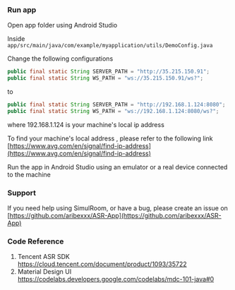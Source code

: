 ### Run app

Open app folder using Android Studio

Inside `app/src/main/java/com/example/myapplication/utils/DemoConfig.java`

Change the following configurations

```java
public final static String SERVER_PATH = "http://35.215.150.91";
public final static String WS_PATH = "ws://35.215.150.91/ws?"; 
```

to

```java
public final static String SERVER_PATH = "http://192.168.1.124:8080";
public final static String WS_PATH = "ws://192.168.1.124:8080/ws?";
```

where 192.168.1.124  is your machine's local ip address

To find your machine's local address , please refer to the following link
[https://www.avg.com/en/signal/find-ip-address](https://www.avg.com/en/signal/find-ip-address)

Run the app in Android Studio using an emulator or a real device connected to the machine

### Support

If you need help using SimulRoom, or have a bug, please create an issue on [https://github.com/aribexxx/ASR-App](https://github.com/aribexxx/ASR-App)

### Code Reference
1. Tencent ASR SDK https://cloud.tencent.com/document/product/1093/35722
2. Material Design UI https://codelabs.developers.google.com/codelabs/mdc-101-java#0
